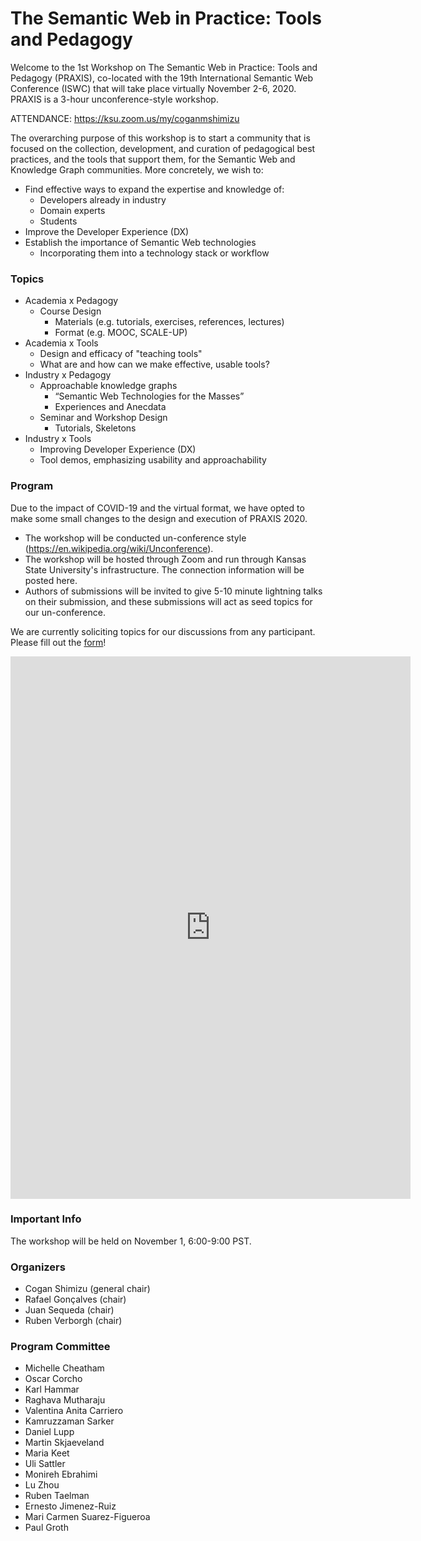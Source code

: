 # The Semantic Web in Practice: Tools and Pedagogy
Welcome to the 1st Workshop on The Semantic Web in Practice: Tools and Pedagogy (PRAXIS), co-located with the 19th International Semantic Web Conference (ISWC) that will take place virtually November 2-6, 2020. PRAXIS is a 3-hour unconference-style workshop. 

ATTENDANCE: https://ksu.zoom.us/my/coganmshimizu

The overarching purpose of this workshop is to start a community that is focused on the collection, development, and curation of pedagogical best practices, and the tools that support them, for the Semantic Web and Knowledge Graph communities. More concretely, we wish to:

* Find effective ways to expand the expertise and knowledge of:
    * Developers already in industry
    * Domain experts
    * Students
* Improve the Developer Experience (DX)
* Establish the importance of Semantic Web technologies 
    * Incorporating them into a technology stack or workflow

### Topics
* Academia x Pedagogy
    * Course Design
        * Materials (e.g. tutorials, exercises, references, lectures)
        * Format (e.g. MOOC, SCALE-UP)
* Academia x Tools
    * Design and efficacy of "teaching tools" 
    * What are and how can we make effective, usable tools?
* Industry x Pedagogy
    * Approachable knowledge graphs
        * “Semantic Web Technologies for the Masses”
        * Experiences and Anecdata
    * Seminar and Workshop Design
        * Tutorials, Skeletons
* Industry x Tools
    * Improving Developer Experience (DX)
    * Tool demos, emphasizing usability and approachability

### Program
Due to the impact of COVID-19 and the virtual format, we have opted to make some small changes to the design and execution of PRAXIS 2020. 

* The workshop will be conducted un-conference style (https://en.wikipedia.org/wiki/Unconference).
* The workshop will be hosted through Zoom and run through Kansas State University's infrastructure. The connection information will be posted here.
* Authors of submissions will be invited to give 5-10 minute lightning talks on their submission, and these submissions will act as seed topics for our un-conference.

We are currently soliciting topics for our discussions from any participant. Please fill out the [form](https://forms.gle/VeY52qKFsxWFY4zM9)!


<iframe src="https://docs.google.com/forms/d/e/1FAIpQLScHCwoH3HsAApIiOAX-DWc63bie-T3MVQpTJcK0BRYUokwvvg/viewform?embedded=true" width="640" height="868" frameborder="0" marginheight="0" marginwidth="0">Loading…</iframe>

### Important Info
The workshop will be held on November 1, 6:00-9:00 PST.

### Organizers
* Cogan Shimizu (general chair)
* Rafael Gonçalves (chair)
* Juan Sequeda (chair)
* Ruben Verborgh (chair)

### Program Committee
* Michelle Cheatham
* Oscar Corcho
* Karl Hammar
* Raghava Mutharaju
* Valentina Anita Carriero
* Kamruzzaman Sarker
* Daniel Lupp
* Martin Skjaeveland
* Maria Keet
* Uli Sattler
* Monireh Ebrahimi
* Lu Zhou
* Ruben Taelman
* Ernesto Jimenez-Ruiz
* Mari Carmen Suarez-Figueroa
* Paul Groth

